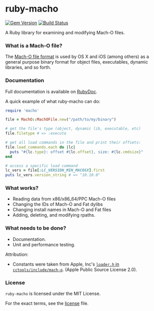 ruby-macho
================

[![Gem Version](https://badge.fury.io/rb/ruby-macho.svg)](http://badge.fury.io/rb/ruby-macho)
[![Build Status](https://travis-ci.org/Homebrew/ruby-macho.svg?branch=master)](https://travis-ci.org/Homebrew/ruby-macho)

A Ruby library for examining and modifying Mach-O files.

### What is a Mach-O file?

The [Mach-O file format](https://en.wikipedia.org/wiki/Mach-O) is used by OS X
and iOS (among others) as a general purpose binary format for object files,
executables, dynamic libraries, and so forth.

### Documentation

Full documentation is available on [RubyDoc](http://www.rubydoc.info/gems/ruby-macho/).

A quick example of what ruby-macho can do:

```ruby
require 'macho'

file = MachO::MachOFile.new("/path/to/my/binary")

# get the file's type (object, dynamic lib, executable, etc)
file.filetype # => :execute

# get all load commands in the file and print their offsets:
file.load_commands.each do |lc|
  puts "#{lc.type}: offset #{lc.offset}, size: #{lc.cmdsize}"
end

# access a specific load command
lc_vers = file[:LC_VERSION_MIN_MACOSX].first
puts lc_vers.version_string # => "10.10.0"
```

### What works?

* Reading data from x86/x86_64/PPC Mach-O files
* Changing the IDs of Mach-O and Fat dylibs
* Changing install names in Mach-O and Fat files
* Adding, deleting, and modifying rpaths.

### What needs to be done?

* Documentation.
* Unit and performance testing.

Attribution:

* Constants were taken from Apple, Inc's
[`loader.h` in `cctools/include/mach-o`](http://www.opensource.apple.com/source/cctools/cctools-870/include/mach-o/loader.h).
(Apple Public Source License 2.0).

### License

`ruby-macho` is licensed under the MIT License.

For the exact terms, see the [license](LICENSE) file.
